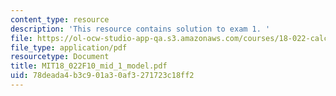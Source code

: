 ```yaml
---
content_type: resource
description: 'This resource contains solution to exam 1. '
file: https://ol-ocw-studio-app-qa.s3.amazonaws.com/courses/18-022-calculus-of-several-variables-fall-2010/78deada4b3c901a30af3271723c18ff2_MIT18_022F10_mid_1_model.pdf
file_type: application/pdf
resourcetype: Document
title: MIT18_022F10_mid_1_model.pdf
uid: 78deada4-b3c9-01a3-0af3-271723c18ff2
---
```

